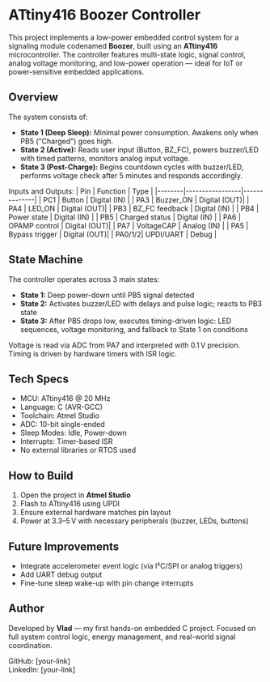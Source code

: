 # ATtiny416 Boozer Controller

This project implements a low-power embedded control system for a signaling module codenamed **Boozer**, built using an **ATtiny416** microcontroller. The controller features multi-state logic, signal control, analog voltage monitoring, and low-power operation — ideal for IoT or power-sensitive embedded applications.

## Overview

The system consists of:

- **State 1 (Deep Sleep):** Minimal power consumption. Awakens only when PB5 ("Charged") goes high.
- **State 2 (Active):** Reads user input (Button, BZ_FC), powers buzzer/LED with timed patterns, monitors analog input voltage.
- **State 3 (Post-Charge):** Begins countdown cycles with buzzer/LED, performs voltage check after 5 minutes and responds accordingly.

Inputs and Outputs:
| Pin    | Function        | Type         |
|--------|-----------------|--------------|
| PC1    | Button          | Digital (IN) |
| PA3    | Buzzer_ON       | Digital (OUT)|
| PA4    | LED_ON          | Digital (OUT)|
| PB3    | BZ_FC feedback  | Digital (IN) |
| PB4    | Power state     | Digital (IN) |
| PB5    | Charged status  | Digital (IN) |
| PA6    | OPAMP control   | Digital (OUT)|
| PA7    | VoltageCAP      | Analog (IN)  |
| PA5    | Bypass trigger  | Digital (OUT)|
| PA0/1/2| UPDI/UART       | Debug        |

## State Machine

The controller operates across 3 main states:

- **State 1:** Deep power-down until PB5 signal detected
- **State 2:** Activates buzzer/LED with delays and pulse logic; reacts to PB3 state
- **State 3:** After PB5 drops low, executes timing-driven logic: LED sequences, voltage monitoring, and fallback to State 1 on conditions

Voltage is read via ADC from PA7 and interpreted with 0.1 V precision. Timing is driven by hardware timers with ISR logic.

## Tech Specs

- MCU: ATtiny416 @ 20 MHz
- Language: C (AVR-GCC)
- Toolchain: Atmel Studio
- ADC: 10-bit single-ended
- Sleep Modes: Idle, Power-down
- Interrupts: Timer-based ISR
- No external libraries or RTOS used

## How to Build

1. Open the project in **Atmel Studio**
2. Flash to ATtiny416 using UPDI
3. Ensure external hardware matches pin layout
4. Power at 3.3–5 V with necessary peripherals (buzzer, LEDs, buttons)

## Future Improvements

- Integrate accelerometer event logic (via I²C/SPI or analog triggers)
- Add UART debug output
- Fine-tune sleep wake-up with pin change interrupts

## Author

Developed by **Vlad** — my first hands-on embedded C project. Focused on full system control logic, energy management, and real-world signal coordination.

GitHub: [your-link]  
LinkedIn: [your-link]

